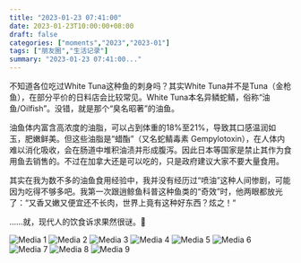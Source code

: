 ```yaml
---
title: "2023-01-23 07:41:00"
date: 2023-01-23T10:00:00+08:00
draft: false
categories: ["moments","2023","2023-01"]
tags: ["朋友圈","生活记录"]
summary: "2023-01-23 07:41:00..."
---
```


不知道各位吃过White Tuna这种鱼的刺身吗？其实White Tuna并不是Tuna（金枪鱼），在部分平价的日料店会比较常见。White Tuna本名异鳞蛇鲭，俗称“油鱼/Oilfish”。没错，就是那个“臭名昭著”的油鱼。

油鱼体内富含高浓度的油脂，可以占到体重的18%至21%，导致其口感温润如玉，肥嫩鲜美。但这些油脂是“蜡酯”（又名蛇鲭毒素 Gempylotoxin），在人体内难以消化吸收，会在肠道中堆积油渍并形成腹泻。因此日本等国家是禁止其作为食用鱼去销售的。不过在加拿大还是可以吃的，只是政府建议大家不要大量食用。

其实在我为数不多的油鱼食用经验中，我并没有经历过“喷油”这种人间惨剧，可能因为吃得不够多吧。我第一次跟逍鲸鱼科普这种鱼类的“奇效”时，他两眼都放光了：“又香又嫩又便宜还不长肉，世界上竟有这种好东西？炫之！“

……就，现代人的饮食诉求果然很谜。🤣

![Media 1](/Moments/photos/2023-01-23/202301230741000.jpg)
![Media 2](/Moments/photos/2023-01-23/202301230741001.jpg)
![Media 3](/Moments/photos/2023-01-23/202301230741002.jpg)
![Media 4](/Moments/photos/2023-01-23/202301230741003.jpg)
![Media 5](/Moments/photos/2023-01-23/202301230741004.jpg)
![Media 6](/Moments/photos/2023-01-23/202301230741005.jpg)
![Media 7](/Moments/photos/2023-01-23/202301230741006.jpg)
![Media 8](/Moments/photos/2023-01-23/202301230741007.jpg)
![Media 9](/Moments/photos/2023-01-23/202301230741008.jpg)

